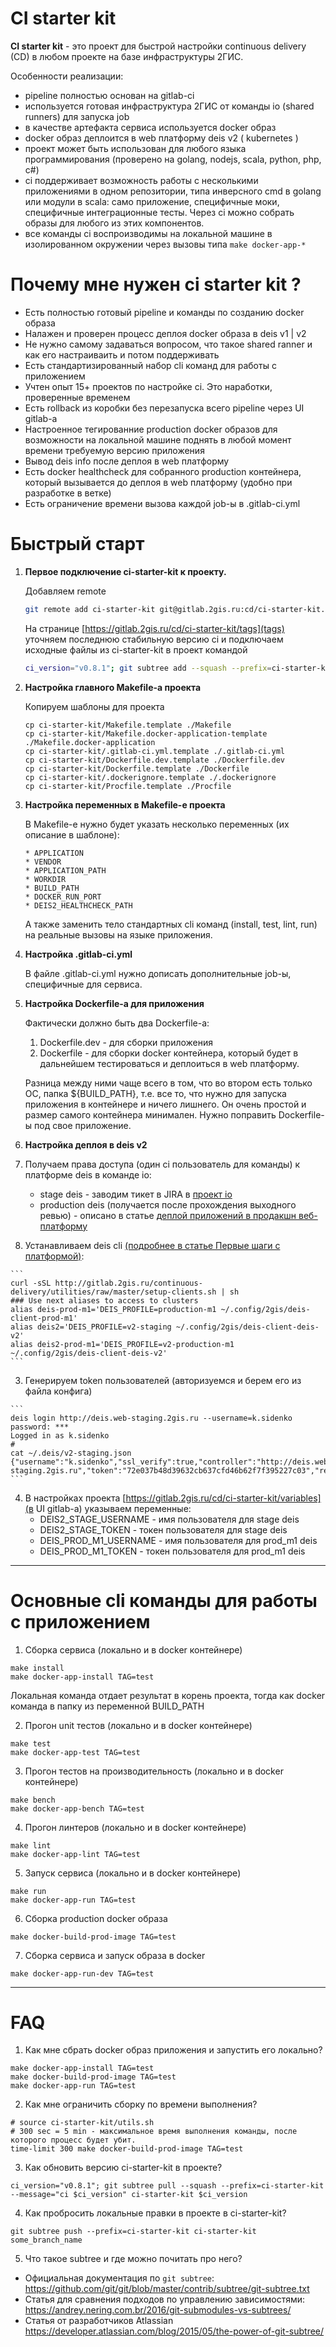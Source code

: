 # CI starter kit

**CI starter kit** - это проект для быстрой настройки continuous delivery (CD) в любом проекте на базе инфраструктуры 2ГИС.

Особенности реализации:
- pipeline полностью основан на gitlab-ci
- используется готовая инфраструктура 2ГИС от команды io (shared runners) для запуска job
- в качестве артефакта сервиса используется docker образ
- docker образ деплоится в web платформу deis v2 ( kubernetes )
- проект может быть использован для любого языка программирования (проверено на golang, nodejs, scala, python, php, c#)
- ci поддерживает возможность работы с несколькими приложениями в одном репозитории, типа инверсного cmd в golang или модули в scala:
  само приложение, специфичные моки, специфичные интеграционные тесты. Через ci можно собрать образы для любого из этих компонентов.
- все команды ci воспроизводимы на локальной машине в изолированном окружении через вызовы типа `make docker-app-*`

# Почему мне нужен ci starter kit ?

  * Есть полностью готовый pipeline и команды по созданию docker образа
  * Налажен и проверен процесс деплоя docker образа в deis v1 | v2
  * Не нужно самому задаваться вопросом, что такое shared ranner и как его настраиваить и потом поддерживать
  * Есть стандартизированный набор cli команд для работы с приложением
  * Учтен опыт 15+ проектов по настройке ci. Это наработки, проверенные временем
  * Есть rollback из коробки без перезапуска всего pipeline через UI gitlab-а
  * Настроенное тегированние production docker образов для возможности на локальной машине поднять в любой момент времени требуемую версию приложения
  * Вывод deis info после деплоя в web платформу
  * Есть docker healthcheck для собранного production контейнера, который вызывается до деплоя в web платформу (удобно при разработке в ветке)
  * Есть ограничение времени вызова каждой job-ы в .gitlab-ci.yml

# Быстрый старт

1. **Первое подключение ci-starter-kit к проекту.**

    Добавляем remote
    ```bash
    git remote add ci-starter-kit git@gitlab.2gis.ru:cd/ci-starter-kit.git
    ```
    На странице [https://gitlab.2gis.ru/cd/ci-starter-kit/tags](tags) уточняем последнюю стабильную версию ci и подключаем исходные файлы из ci-starter-kit в проект командой
    ```bash
    ci_version="v0.8.1"; git subtree add --squash --prefix=ci-starter-kit --message="ci $ci_version" ci-starter-kit $ci_version
    ```

2. **Настройка главного Makefile-а проекта**

    Копируем шаблоны для проекта
    ```
    cp ci-starter-kit/Makefile.template ./Makefile
    cp ci-starter-kit/Makefile.docker-application-template ./Makefile.docker-application
    cp ci-starter-kit/.gitlab-ci.yml.template ./.gitlab-ci.yml
    cp ci-starter-kit/Dockerfile.dev.template ./Dockerfile.dev
    cp ci-starter-kit/Dockerfile.template ./Dockerfile
    cp ci-starter-kit/.dockerignore.template ./.dockerignore
    cp ci-starter-kit/Procfile.template ./Procfile
    ```

3. **Настройка переменных в Makefile-е проекта**

    В Makefile-е нужно будет указать несколько переменных (их описание в шаблоне):
    ```
    * APPLICATION
    * VENDOR
    * APPLICATION_PATH
    * WORKDIR
    * BUILD_PATH
    * DOCKER_RUN_PORT
    * DEIS2_HEALTHCHECK_PATH
    ```
    А также заменить тело стандартных cli команд (install, test, lint, run) на реальные вызовы на языке приложения.

4. **Настройка .gitlab-ci.yml**

    В файле .gitlab-ci.yml нужно дописать дополнительные job-ы, специфичные для сервиса.

5. **Настройка Dockerfile-а для приложения**

    Фактически должно быть два Dockerfile-а:
      1. Dockerfile.dev - для сборки приложения
      2. Dockerfile - для сборки docker контейнера, который будет в дальнейшем тестироваться и деплоиться в web платформу.

    Разница между ними чаще всего в том, что во втором есть только ОС, папка ${BUILD_PATH}, т.е. все то, что нужно для запуска приложения в контейнере и ничего лишнего. Он очень простой и размер самого контейнера минимален. 
    Нужно поправить Dockerfile-ы под свое приложение.

6. **Настройка деплоя в deis v2**
  1. Получаем права доступа (один ci пользователь для команды) к платформе deis в команде io:
      * stage deis - заводим тикет в JIRA в [проект io](https://jira.2gis.ru/projects/IO/)
      * production deis (получается после прохождения выходного ревью) - описано в статье [деплой приложений в продакшн веб-платформу](https://confluence.2gis.ru/pages/viewpage.action?pageId=196345927)

  2. Устанавливаем deis cli [(подробнее в статье Первые шаги с платформой)](https://confluence.2gis.ru/pages/viewpage.action?pageId=154110802):

    ```
    curl -sSL http://gitlab.2gis.ru/continuous-delivery/utilities/raw/master/setup-clients.sh | sh
    ### Use next aliases to access to clusters
    alias deis-prod-m1='DEIS_PROFILE=production-m1 ~/.config/2gis/deis-client-prod-m1'
    alias deis2='DEIS_PROFILE=v2-staging ~/.config/2gis/deis-client-deis-v2'
    alias deis2-prod-m1='DEIS_PROFILE=v2-production-m1 ~/.config/2gis/deis-client-deis-v2'
    ```

  3. Генерируем token пользователей (авторизуемся и берем его из файла конфига)

    ```
    deis login http://deis.web-staging.2gis.ru --username=k.sidenko
    password: ***
    Logged in as k.sidenko
    #
    cat ~/.deis/v2-staging.json
    {"username":"k.sidenko","ssl_verify":true,"controller":"http://deis.web-staging.2gis.ru","token":"72e037b48d39632cb637cfd46b62f7f395227c03","response_limit":0}
    ```

  4. В настройках проекта [https://gitlab.2gis.ru/cd/ci-starter-kit/variables](в UI gitlab-а) указываем переменные:
      * DEIS2_STAGE_USERNAME - имя пользователя для stage deis
      * DEIS2_STAGE_TOKEN - токен пользователя для stage deis
      * DEIS_PROD_M1_USERNAME - имя пользователя для prod_m1 deis
      * DEIS_PROD_M1_TOKEN - токен пользователя для prod_m1 deis

---

# Основные cli команды для работы с приложением

1. Сборка сервиса (локально и в docker контейнере)
```make
make install
make docker-app-install TAG=test
```
Локальная команда отдает результат в корень проекта, тогда как docker команда в папку из переменной BUILD_PATH

2. Прогон unit тестов (локально и в docker контейнере)
```make
make test
make docker-app-test TAG=test
```

3. Прогон тестов на производительность (локально и в docker контейнере)
```make
make bench
make docker-app-bench TAG=test
```

4. Прогон линтеров (локально и в docker контейнере)
```make
make lint
make docker-app-lint TAG=test
```

5. Запуск сервиса (локально и в docker контейнере)
```make
make run
make docker-app-run TAG=test
```

6. Сборка production docker образа
```make
make docker-build-prod-image TAG=test
```

7. Сборка сервиса и запуск образа в docker
```make
make docker-app-run-dev TAG=test
```

---

# FAQ

1. Как мне сбрать docker образ приложения и запустить его локально?
```make
make docker-app-install TAG=test
make docker-build-prod-image TAG=test
make docker-app-run TAG=test
```

2. Как мне ограничить сборку по времени выполнения?
```make
# source ci-starter-kit/utils.sh
# 300 sec = 5 min - максимальное время выполнения команды, после которого процесс будет убит.
time-limit 300 make docker-build-prod-image TAG=test
```

3. Как обновить версию ci-starter-kit в проекте?
```
ci_version="v0.8.1"; git subtree pull --squash --prefix=ci-starter-kit --message="ci $ci_version" ci-starter-kit $ci_version
```

4. Как пробросить локальные правки в проекте в ci-starter-kit?
```
git subtree push --prefix=ci-starter-kit ci-starter-kit some_branch_name
```

5. Что такое subtree и где можно почитать про него?

  - Официальная документация по `git subtree`: https://github.com/git/git/blob/master/contrib/subtree/git-subtree.txt
  - Статья для сравнения подходов по управлению зависимостями: https://andrey.nering.com.br/2016/git-submodules-vs-subtrees/
  - Статья от разработчиков Atlassian https://developer.atlassian.com/blog/2015/05/the-power-of-git-subtree/
